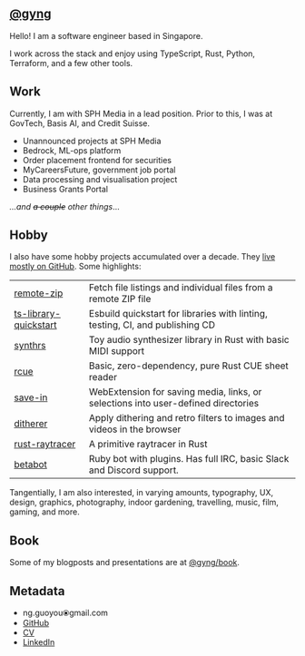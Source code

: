 ## [@gyng](https://github.com/gyng)

Hello! I am a software engineer based in Singapore.

I work across the stack and enjoy using TypeScript, Rust, Python, Terraform, and a few other tools.

## Work

Currently, I am with SPH Media in a lead position. Prior to this, I was at GovTech, Basis AI, and Credit Suisse.

- Unannounced projects at SPH Media
- Bedrock, ML-ops platform
- Order placement frontend for securities
- MyCareersFuture, government job portal
- Data processing and visualisation project
- Business Grants Portal

_&hellip;and ~~a couple~~ other things_&hellip;

## Hobby

I also have some hobby projects accumulated over a decade. They [live mostly on GitHub](https://github.com/gyng?tab=repositories). Some highlights:

|||
|-|-|
|[remote-zip](https://github.com/gyng/remote-zip)|Fetch file listings and individual files from a remote ZIP file|
|[ts-library-quickstart](https://github.com/gyng/ts-library-quickstart/)|Esbuild quickstart for libraries with linting, testing, CI, and publishing CD|
|[synthrs](https://github.com/gyng/synthrs)|Toy audio synthesizer library in Rust with basic MIDI support|
|[rcue](https://github.com/gyng/rcue)|Basic, zero-dependency, pure Rust CUE sheet reader|
|[save-in](https://github.com/gyng/save-in/)|WebExtension for saving media, links, or selections into user-defined directories|
|[ditherer](https://github.com/gyng/ditherer)|Apply dithering and retro filters to images and videos in the browser|
|[rust-raytracer](https://github.com/gyng/rust-raytracer)|A primitive raytracer in Rust|
|[betabot](https://github.com/gyng/betabot)|Ruby bot with plugins. Has full IRC, basic Slack and Discord support.|

Tangentially, I am also interested, in varying amounts, typography, UX, design, graphics, photography, indoor gardening, travelling, music, film, gaming, and more.

## Book

Some of my blogposts and presentations are at [@gyng/book](https://gyng.github.io/book/).

## Metadata

- <span>ng.guoyou</span>⦿<span>gmail.com</span>
- [GitHub](https://github.com/gyng)
- [CV](./cv/cv.pdf)
- [LinkedIn](https://www.linkedin.com/in/guoyou/)
